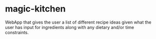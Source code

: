 # magic-kitchen
WebApp that gives the user a list of different recipe ideas given what the user has input for ingredients along with any dietary and/or time constraints.
